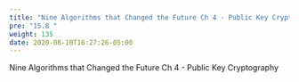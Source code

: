 ```yaml
---
title: "Nine Algorithms that Changed the Future Ch 4 - Public Key Cryptography"
pre: "15.8 "
weight: 135
date: 2020-08-10T16:27:26-05:00
---
```


Nine Algorithms that Changed the Future Ch 4 - Public Key Cryptography